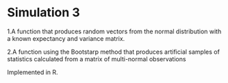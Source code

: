 # Simulation 3

1.A function that produces random vectors from the normal distribution with a known expectancy and variance matrix.

2.A function using the Bootstarp method that produces artificial samples of statistics calculated from a matrix of multi-normal observations

Implemented in R.